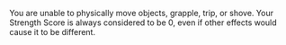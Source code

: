 You are unable to physically move objects, grapple, trip, or shove. Your Strength Score is always considered to be 0, even if other effects would cause it to be different. 